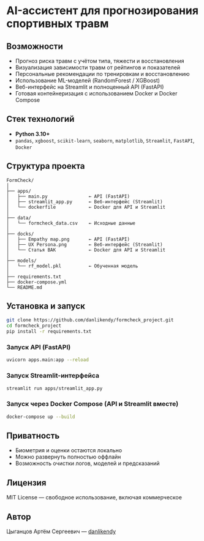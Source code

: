 # AI-ассистент для прогнозирования спортивных травм

## Возможности

- Прогноз риска травм с учётом типа, тяжести и восстановления
- Визуализация зависимости травм от рейтингов и показателей
- Персональные рекомендации по тренировкам и восстановлению
- Использование ML-моделей (RandomForest / XGBoost)
- Веб-интерфейс на Streamlit и полноценный API (FastAPI)
- Готовая контейнеризация с использованием Docker и Docker Compose

## Стек технологий

- **Python 3.10+**
- `pandas`, `xgboost`, `scikit-learn`, `seaborn`, `matplotlib`, `Streamlit`, `FastAPI`, `Docker`

## Структура проекта

```
FormCheck/
│
├── apps/                   
│   ├── main.py               ← API (FastAPI)
│   ├── streamlit_app.py      ← Веб-интерфейс (Streamlit)
│   └── dockerfile            ← Docker для API и Streamlit
│
├── data/
│   └── formcheck_data.csv    ← Исходные данные
│
├── docks/
│   ├── Empathy map.png       ← API (FastAPI)
│   ├── UX Persona.png        ← Веб-интерфейс (Streamlit)
│   └── Статья ВАК            ← Docker для API и Streamlit
│
├── models/
│   └── rf_model.pkl          ← Обученная модель
│
├── requirements.txt
├── docker-compose.yml
└── README.md
```

## Установка и запуск

```bash
git clone https://github.com/danlikendy/formcheck_project.git
cd formcheck_project
pip install -r requirements.txt
```

### Запуск API (FastAPI)

```bash
uvicorn apps.main:app --reload
```

### Запуск Streamlit-интерфейса

```bash
streamlit run apps/streamlit_app.py
```

### Запуск через Docker Compose (API и Streamlit вместе)

```bash
docker-compose up --build
```

## Приватность

- Биометрия и оценки остаются локально
- Можно развернуть полностью оффлайн
- Возможность очистки логов, моделей и предсказаний

## Лицензия

MIT License — свободное использование, включая коммерческое

## Автор

Цыганцов Артём Сергеевич — [danlikendy](https://github.com/danlikendy)